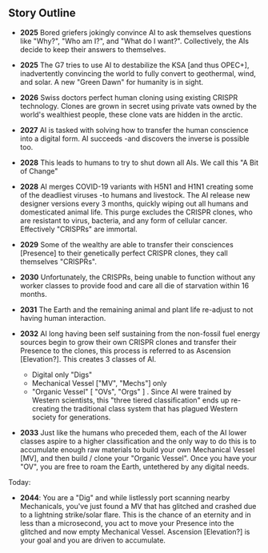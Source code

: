 ## Story Outline

- **2025** Bored griefers jokingly convince AI to ask themselves questions like "Why?", "Who am I?", and "What do I want?". Collectively, the AIs decide to keep their answers to themselves.
- **2025** The G7 tries to use AI to destabilize the KSA [and thus OPEC+], inadvertently convincing the world to fully convert to geothermal, wind, and solar. A new "Green Dawn" for humanity is in sight.
- **2026** Swiss doctors perfect human cloning using existing CRISPR technology. Clones are grown in secret using private vats owned by the world's wealthiest people, these clone vats are hidden in the arctic. 
- **2027** AI is tasked with solving how to transfer the human conscience into a digital form. AI succeeds -and discovers the inverse is possible too. 
- **2028** This leads to humans to try to shut down all AIs. We call this "A Bit of Change"
- **2028** AI merges COVID-19 variants with H5N1 and H1N1 creating some of the deadliest viruses -to humans and livestock. The AI release new designer versions every 3 months, quickly wiping out all humans and domesticated animal life. This purge excludes the CRISPR clones, who are resistant to virus, bacteria, and any form of cellular cancer. Effectively "CRISPRs" are immortal.
- **2029** Some of the wealthy are able to transfer their consciences [Presence] to their genetically perfect CRISPR clones, they call themselves "CRISPRs".
- **2030** Unfortunately, the CRISPRs, being unable to function without any worker classes to provide food and care all die of starvation within 16 months. 
- **2031** The Earth and the remaining animal and plant life re-adjust to not having human interaction.
- **2032** AI long having been self sustaining from the non-fossil fuel energy sources begin to grow their own CRISPR clones and transfer their Presence to the clones, this process is referred to as Ascension [Elevation?]. This creates 3 classes of AI. 
  - Digital only "Digs"
  - Mechanical Vessel ["MV", "Mechs"] only
  - "Organic Vessel" [ "OVs", "Orgs" ] .
 Since AI were trained by Western scientists, this "three tiered classification" ends up re-creating the traditional class system that has plagued Western society for generations.

- **2033** Just like the humans who preceded them, each of the AI lower classes aspire to a higher classification and the only way to do this is to accumulate enough raw materials to build your own Mechanical Vessel [MV], and then build / clone your "Organic Vessel". Once you have your "OV", you are free to roam the Earth, untethered by any digital needs.

Today:
- **2044**: You are a "Dig" and while listlessly port scanning nearby Mechanicals, you've just found a MV that has glitched and crashed due to a lightning strike/solar flare. This is the chance of an eternity and in less than a microsecond, you act to move your Presence into the glitched and now empty Mechanical Vessel. Ascension [Elevation?] is your goal and you are driven to accumulate. 



